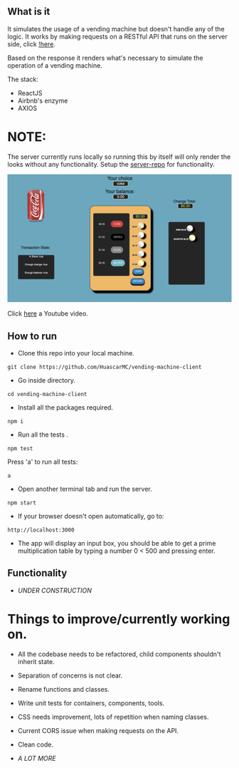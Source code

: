 ## What is it

It simulates the usage of a vending machine but doesn't handle any of the logic. It works by making
requests on a RESTful API that runs on the server side, click [!here](https://github.com/HuascarMC/vending-machine-server).

Based on the response it renders what's necessary to simulate the operation of a vending machine.

The stack:

- ReactJS
- Airbnb's enzyme
- AXIOS

# NOTE:
The server currently runs locally so running this by itself will only render the looks without any functionality.
Setup the [server-repo](https://github.com/HuascarMC/vending-machine-server) for functionality.

![alt-text](/src/images/vm-example.png)

Click [here](https://www.youtube.com/watch?v=CIPDGBx8jxQ) a Youtube video.


## How to run

- Clone this repo into your local machine.
```
git clone https://github.com/HuascarMC/vending-machine-client
```
- Go inside directory.
```
cd vending-machine-client
```
- Install all the packages required.
```
npm i
```
- Run all the tests .
```
npm test
```
Press 'a' to run all tests:
```
a
```
- Open another terminal tab and run the server.
```
npm start
```
- If your browser doesn't open automatically, go to:
```
http://localhost:3000
```
- The app will display an input box, you should be able to get a prime multiplication table by typing a number 0 < 500
and pressing enter.


## Functionality

- *UNDER CONSTRUCTION*


# Things to improve/currently working on.

- All the codebase needs to be refactored, child components shouldn't inherit state.

- Separation of concerns is not clear.

- Rename functions and classes.

- Write unit tests for containers, components, tools.

- CSS needs improvement, lots of repetition when naming classes.

- Current CORS issue when making requests on the API.

- Clean code.

- *A LOT MORE*

